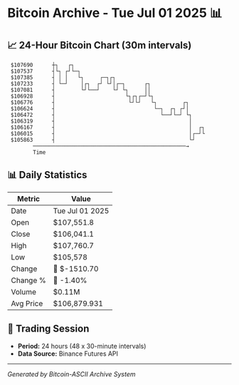 # Bitcoin Archive - Tue Jul 01 2025 📊

## 📈 24-Hour Bitcoin Chart (30m intervals)

```
 $107690      ┼┐   ┌┐                                          
 $107537      ┤└┐ ┌┘└─┐                                        
 $107385      ┤ │ │   └┐     ┌─┐┌┐                             
 $107233      ┤ └─┘    │┌┐  ┌┘ └┘│┌─┐      ┌┐                  
 $107081      ┤        └┘└──┘    └┘ └┐     ││                  
 $106928      ┤                      └┐┌┐┌─┘└┐                 
 $106776      ┤                       └┘└┘   └┐        ┌┐      
 $106624      ┤                               └─┐  ┌┐ ┌┘│      
 $106472      ┤                                 └──┘└─┘ └┐     
 $106319      ┤                                          │     
 $106167      ┤                                          │  ┌┐ 
 $106015      ┤                                          │┌─┘└ 
 $105863      ┤                                          └┘    
        ────────────────────────────────────────────────→
        Time
```

## 📊 Daily Statistics

| Metric | Value |
|--------|-------|
| Date | Tue Jul 01 2025 |
| Open | $107,551.8 |
| Close | $106,041.1 |
| High | $107,760.7 |
| Low | $105,578 |
| Change | 🔴 $-1510.70 |
| Change % | 🔴 -1.40% |
| Volume | $0.11M |
| Avg Price | $106,879.931 |

## 📅 Trading Session

- **Period:** 24 hours (48 x 30-minute intervals)
- **Data Source:** Binance Futures API

---
*Generated by Bitcoin-ASCII Archive System*
